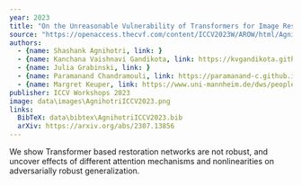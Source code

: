 ```yaml
---
year: 2023
title: "On the Unreasonable Vulnerability of Transformers for Image Restoration - and an easy fix"
source: "https://openaccess.thecvf.com/content/ICCV2023W/AROW/html/Agnihotri_On_the_Unreasonable_Vulnerability_of_Transformers_for_Image_Restoration_-_ICCVW_2023_paper.html"
authors:
  - {name: Shashank Agnihotri, link: }
  - {name: Kanchana Vaishnavi Gandikota, link: https://kvgandikota.github.io/}
  - {name: Julia Grabinski, link: }
  - {name: Paramanand Chandramouli, link: https://paramanand-c.github.io/}
  - {name: Margret Keuper, link: https://www.uni-mannheim.de/dws/people/professors/prof-dr-ing-margret-keuper/}
publisher: ICCV Workshops 2023
image: data\images\AgnihotriICCV2023.png
links:
  BibTeX: data\bibtex\AgnihotriICCV2023.bib
  arXiv: https://arxiv.org/abs/2307.13856
---
```

We show Transformer based restoration networks are not robust, and uncover effects of different attention mechanisms and nonlinearities on adversarially robust generalization.
